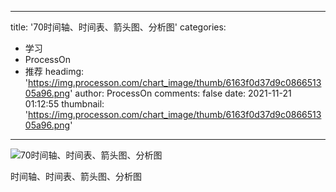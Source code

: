 
---
title: '70时间轴、时间表、箭头图、分析图'
categories: 
 - 学习
 - ProcessOn
 - 推荐
headimg: 'https://img.processon.com/chart_image/thumb/6163f0d37d9c086651305a96.png'
author: ProcessOn
comments: false
date: 2021-11-21 01:12:55
thumbnail: 'https://img.processon.com/chart_image/thumb/6163f0d37d9c086651305a96.png'
---

<div>   
<img class="thumb" alt="70时间轴、时间表、箭头图、分析图" src="https://img.processon.com/chart_image/thumb/6163f0d37d9c086651305a96.png" referrerpolicy="no-referrer">
<p>时间轴、时间表、箭头图、分析图</p>  
</div>
            
